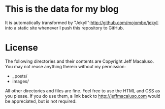 # This is the data for my blog

It is automatically transformed by "Jekyll":http://github.com/mojombo/jekyll into a static site whenever I push this repository to GitHub.

# License

The following directories and their contents are Copyright Jeff Macaluso. You may not reuse anything therein without my permission:

* _posts/
* images/

All other directories and files are fine. Feel free to use the HTML and CSS as you please. If you do use them, a link back to http://jeffmacaluso.com would be appreciated, but is not required.